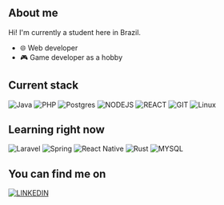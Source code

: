 ## About me
Hi! I'm currently a student here in Brazil.
- 🌐 Web developer
- 🎮 Game developer as a hobby

## Current stack
![Java](https://img.shields.io/badge/java-%23ED8B00.svg?style=for-the-badge&logo=java&logoColor=white)
![PHP](https://img.shields.io/badge/php-%23777BB4.svg?style=for-the-badge&logo=php&logoColor=white)
![Postgres](https://img.shields.io/badge/postgres-%23316192.svg?style=for-the-badge&logo=postgresql&logoColor=white)
![NODEJS](https://img.shields.io/badge/Node.js-43853D?style=for-the-badge&logo=node.js&logoColor=white)
![REACT](https://img.shields.io/badge/React-20232A?style=for-the-badge&logo=react&logoColor=61DAFB)
![GIT](https://img.shields.io/badge/GIT-E44C30?style=for-the-badge&logo=git&logoColor=white)
![Linux](https://img.shields.io/badge/Linux-FCC624?style=for-the-badge&logo=linux&logoColor=black)
 
 ## Learning right now
![Laravel](https://img.shields.io/badge/laravel-%23FF2D20.svg?style=for-the-badge&logo=laravel&logoColor=white)
![Spring](https://img.shields.io/badge/spring-%236DB33F.svg?style=for-the-badge&logo=spring&logoColor=white)
![React Native](https://img.shields.io/badge/react_native-%2320232a.svg?style=for-the-badge&logo=react&logoColor=%2361DAFB)
![Rust](https://img.shields.io/badge/rust-%23000000.svg?style=for-the-badge&logo=rust&logoColor=white)
![MYSQL](https://img.shields.io/badge/MySQL-005C84?style=for-the-badge&logo=mysql&logoColor=white)
 
 ## You can find me on
 [![LINKEDIN](https://img.shields.io/badge/LinkedIn-0077B5?style=for-the-badge&logo=linkedin&logoColor=white)](https://br.linkedin.com/in/mateus-seiboth-586715168)


<!---
mateusseiboth/mateusseiboth is a ✨ special ✨ repository because its `README.md` (this file) appears on your GitHub profile.
You can click the Preview link to take a look at your changes.
--->
